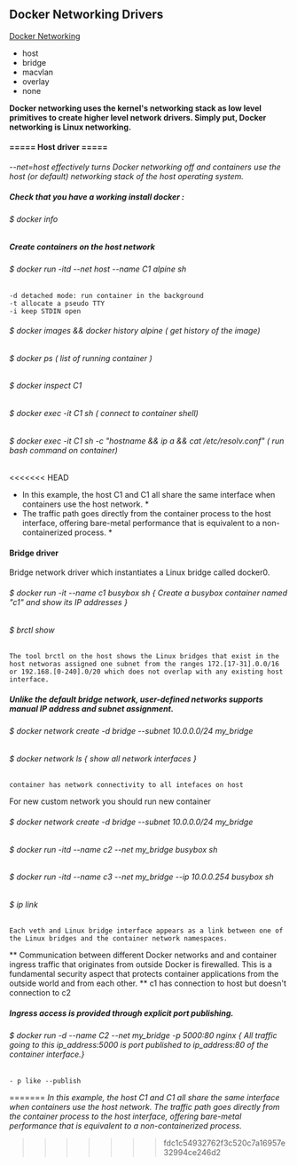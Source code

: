 ## Docker Networking Drivers

[Docker Networking](https://success.docker.com/article/networking)

  * host 
  * bridge 
  * macvlan 
  * overlay 
  * none  

**Docker networking uses the kernel's networking stack as low level primitives to create higher level network drivers. Simply put, Docker networking is Linux networking.**

#### ===== Host driver =====

*--net=host effectively turns Docker networking off and containers use the host (or default) networking stack of the host operating system.*

##### Check that you have a working install docker :
###### $ docker info

##### Create containers on the host network
###### $ docker run -itd --net host --name C1 alpine sh 
	-d detached mode: run container in the background 
	-t allocate a pseudo TTY
	-i keep STDIN open

###### $ docker images && docker history alpine ( get history of the image)
###### $ docker ps ( list of running container )
###### $ docker inspect C1
###### $ docker exec -it C1 sh ( connect to container shell)
###### $ docker exec -it C1 sh -c "hostname && ip a && cat /etc/resolv.conf" ( run bash command on container)

<<<<<<< HEAD
* In this example, the host C1 and C1 all share the same interface  when containers use the host network. *
* The traffic path goes directly from the container process to the host interface, offering bare-metal performance that is equivalent to a non-containerized process. *

#### Bridge driver

Bridge network driver which instantiates a Linux bridge called docker0.

###### $ docker run -it --name c1 busybox sh { Create a busybox container named "c1" and show its IP addresses }
###### $ brctl show 
	The tool brctl on the host shows the Linux bridges that exist in the host networas assigned one subnet from the ranges 172.[17-31].0.0/16 or 192.168.[0-240].0/20 which does not overlap with any existing host interface. 

##### Unlike the default bridge network, user-defined networks supports manual IP address and subnet assignment. 

###### $ docker network create -d bridge --subnet 10.0.0.0/24 my_bridge
###### $ docker network ls { show all network interfaces }
	container has network connectivity to all intefaces on host

For new custom network you should run new container
###### $ docker network create -d bridge --subnet 10.0.0.0/24 my_bridge
###### $ docker run -itd --name c2 --net my_bridge busybox sh
###### $ docker run -itd --name c3 --net my_bridge --ip 10.0.0.254 busybox sh

###### $ ip link 
	Each veth and Linux bridge interface appears as a link between one of the Linux bridges and the container network namespaces.

** Communication between different Docker networks and and container ingress traffic that originates from outside Docker is firewalled. This is a fundamental security aspect that protects container applications from the outside world and from each other. **
c1 has connection to host but doesn't connection to c2

##### Ingress access is provided through explicit port publishing. 
###### $ docker run -d --name C2 --net my_bridge -p 5000:80 nginx  { All traffic going to this ip_address:5000 is port published to ip_address:80 of the container interface.}
	- p like --publish







=======
*In this example, the host C1 and C1 all share the same interface  when containers use the host network.*
*The traffic path goes directly from the container process to the host interface, offering bare-metal performance that is equivalent to a non-containerized process.*
>>>>>>> fdc1c54932762f3c520c7a16957e32994ce246d2
